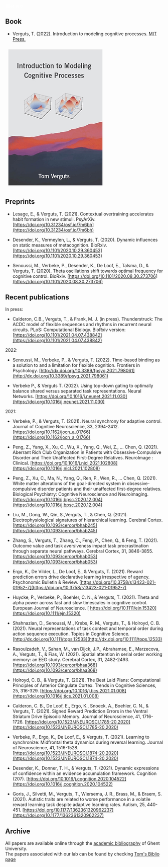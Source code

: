 <font color='white'>filler text</font>

## Book

- Verguts, T. (2022). Introduction to modeling cognitive processes. [MIT Press.](https://mitpress.mit.edu/books/introduction-modeling-cognitive-processes)

<img src="/images/MCP_cover.jpg" alt="MCP book cover" max-width="50%" height="auto" align="center" hspace="10" vspace="10">
    
## Preprints

- Lesage, E., & Verguts, T. (2021). Contextual overtraining accelerates habit formation in new stimuli. PsyArXiv. [https://doi.org/10.31234/osf.io/7m6bh](https://doi.org/10.31234/osf.io/7m6bh)
 
- Desender, K., Vermeylen, L., & Verguts, T. (2020). Dynamic influences on static measures of metacognition. BioRxiv. [https://doi.org/10.1101/2020.10.29.360453](https://doi.org/10.1101/2020.10.29.360453)
 
- Senoussi, M., Verbeke, P., Desender, K., De Loof, E., Talsma, D., & Verguts, T. (2020). Theta oscillations shift towards optimal frequency for cognitive control. BioRxiv. [https://doi.org/10.1101/2020.08.30.273706](https://doi.org/10.1101/2020.08.30.273706)


## Recent publications

In press:
- Calderon, C.B., Verguts, T., & Frank, M. J. (in press). Thunderstruck: The ACDC model of flexible sequences and rhythms in recurrent neural circuits. PLoS: Computational Biology. BioRxiv version: [https://doi.org/10.1101/2021.04.07.438842](https://doi.org/10.1101/2021.04.07.438842)

2022: 
- Senoussi, M., Verbeke, P., & Verguts, T. (2022). Time-based binding as a solution to and a limitation for flexible cognition. Frontiers in Psychology. [http://dx.doi.org/10.3389/fpsyg.2021.798061](http://dx.doi.org/10.3389/fpsyg.2021.798061)

- Verbeke P., & Verguts T. (2022). Using top-down gating to optimally balance shared versus separated task representations. Neural Networks. [https://doi.org/10.1016/j.neunet.2021.11.030](https://doi.org/10.1016/j.neunet.2021.11.030)

2021:
- Verbeke, P., & Verguts, T. (2021). Neural synchrony for adaptive control. Journal of Cognitive Neuroscience, 33, 2394-2412. [https://doi.org/10.1162/jocn_a_01766](https://doi.org/10.1162/jocn_a_01766)

- Peng, Z., Yang, X., Xu, C., Wu, X., Yang, Q., Wei, Z., … Chen, Q. (2021). Aberrant Rich Club Organization in Patients with Obsessive-Compulsive Disorder and Their Unaffected First-Degree Relatives. NeuroImage : Clinical. [https://doi.org/10.1016/j.nicl.2021.102808](https://doi.org/10.1016/j.nicl.2021.102808)

- Peng, Z., Xu, C., Ma, N., Yang, Q., Ren, P., Wen, R., … Chen, Q. (2021). White matter alterations of the goal-directed system in obsessive-compulsive disorder patients and their unaffected first-degree relatives. Biological Psychiatry: Cognitive Neuroscience and Neuroimaging. [https://doi.org/10.1016/j.bpsc.2020.12.004](https://doi.org/10.1016/j.bpsc.2020.12.004)

- Liu, M., Dong, W., Qin, S.,Verguts, T., & Chen, Q. (2021). Electrophysiological signatures of hierarchical learning. Cerebral Cortex. [https://doi.org/10.1093/cercor/bhab245](https://doi.org/10.1093/cercor/bhab245)

- Zhang, S., Verguts, T., Zhang, C., Feng, P., Chen, Q., & Feng, T. (2021). Outcome value and task aversiveness impact task procrastination through separate neural pathways. Cerebral Cortex, 31, 3846-3855. [https://doi.org/10.1093/cercor/bhab053](https://doi.org/10.1093/cercor/bhab053)

- Ergo, K., De Vilder, L., De Loof, E., & Verguts, T. (2021). Reward prediction errors drive declarative learning irrespective of agency. Psychonomic Bulletin & Review. [https://doi.org/10.3758/s13423-021-01952-7](https://doi.org/10.3758/s13423-021-01952-7)

- Huycke, P., Verbeke, P., Boehler, C. N., & Verguts, T. (2021). Theta and alpha power across fast and slow timescales in cognitive control. European Journal of Neuroscience. [ https://doi.org/10.1111/ejn.15320](https://doi.org/10.1111/ejn.15320)

- Shahnazian, D., Senoussi, M., Krebs, R. M., Verguts, T., & Holroyd, C. B. (2021). Neural representations of task context and temporal order during action sequence execution. Topics in Cognitive Science. [http://dx.doi.org/10.1111/tops.12533](http://dx.doi.org/10.1111/tops.12533)

- Rasoulzadeh, V., Sahan, M., van Dijck, J.P., Abrahamse, E., Marzecova, A., Verguts, T., & Fias, W. (2021). Spatial attention in serial order working memory: an EEG study. Cerebral Cortex, 31, 2482-2493. [https://doi.org/10.1093/cercor/bhaa368](https://doi.org/10.1093/cercor/bhaa368)

- Holroyd, C. B., & Verguts, T. (2021). The Best Laid Plans: Computational Principles of Anterior Cingulate Cortex. Trends in Cognitive Sciences, 25, 316-329. [https://doi.org/10.1016/j.tics.2021.01.008](https://doi.org/10.1016/j.tics.2021.01.008)

- Calderon, C. B., De Loof, E., Ergo, K., Snoeck, A., Boehler, C. N., & Verguts, T. (2021). Signed Reward Prediction Errors in the Ventral Striatum Drive Episodic Memory. Journal of Neuroscience, 41, 1716-1726. [https://doi.org/10.1523/JNEUROSCI.1785-20.2020](https://doi.org/10.1523/JNEUROSCI.1785-20.2020)

- Verbeke, P., Ergo, K., De Loof, E., & Verguts, T. (2021). Learning to synchronize: Midfrontal theta dynamics during reversal learning. Journal of Neuroscience, 41, 1516-1528. [https://doi.org/10.1523/JNEUROSCI.1874-20.2020](https://doi.org/10.1523/JNEUROSCI.1874-20.2020)

- Desender, K., Donner, T. H., & Verguts, T. (2021). Dynamic expressions of confidence within an evidence accumulation framework. Cognition (207). [https://doi.org/10.1016/j.cognition.2020.104522](https://doi.org/10.1016/j.cognition.2020.104522)

- Goris, J., Silvetti, M., Verguts, T., Wiersema, J. R., Brass, M., & Braem, S. (2021). Autistic traits are related to worse performance in a volatile reward learning task despite adaptive learning rates. Autism, 25, 440-451. [https://doi.org/10.1177/1362361320962237](https://doi.org/10.1177/1362361320962237)


## Archive

All papers are available online through the [academic bibliography](https://biblio.ugent.be/) of Ghent University.   
The papers associated with our lab can be found by checking [Tom's Biblio page](https://biblio.ugent.be/publication?text=verguts+tom)

